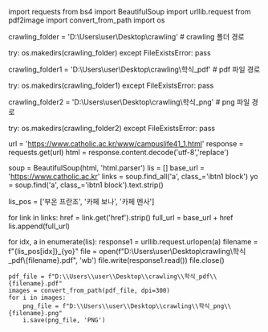 import requests
from bs4 import BeautifulSoup
import urllib.request
from pdf2image import convert_from_path
import os


crawling_folder = 'D:\\Users\\user\\Desktop\\crawling'          # crawling 폴더 경로

try:
    os.makedirs(crawling_folder)
except FileExistsError:
    pass


crawling_folder1 = 'D:\\Users\\user\\Desktop\\crawling\\학식_pdf'  # pdf 파일 경로

try:
    os.makedirs(crawling_folder1)
except FileExistsError:
    pass


crawling_folder2 = 'D:\\Users\\user\\Desktop\\crawling\\학식_png'  # png 파일 경로

try:
    os.makedirs(crawling_folder2)
except FileExistsError:
    pass

url = 'https://www.catholic.ac.kr/www/campuslife41_1.html'
response = requests.get(url)
html = response.content.decode('utf-8','replace')

soup = BeautifulSoup(html, 'html.parser')
lis = []
base_url = 'https://www.catholic.ac.kr'
links = soup.find_all('a', class_='ibtn1 block')
yo = soup.find('a', class_='ibtn1 block').text.strip()

lis_pos = ['부온 프란조', '카페 보나', '카페 멘사']

for link in links:
    href = link.get('href').strip()
    full_url = base_url + href
    lis.append(full_url)

for idx, a in enumerate(lis):
    response1 = urllib.request.urlopen(a)
    filename = f"{lis_pos[idx]}_{yo}"
    file = open(f"D:\\Users\\user\\Desktop\\crawling\\학식_pdf\\{filename}.pdf", 'wb')
    file.write(response1.read())
    file.close()

    pdf_file = f"D:\\Users\\user\\Desktop\\crawling\\학식_pdf\\{filename}.pdf"
    images = convert_from_path(pdf_file, dpi=300)
    for i in images:
        png_file = f"D:\\Users\\user\\Desktop\\crawling\\학식_png\\{filename}.png"
        i.save(png_file, 'PNG')













